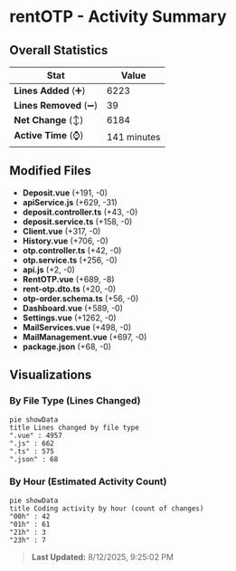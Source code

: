 # rentOTP - Activity Summary 

## Overall Statistics

| Stat                   | Value                                                             |
| ---------------------- | ----------------------------------------------------------------- |
| **Lines Added** (➕)   | 6223                                          |
| **Lines Removed** (➖) | 39                                        |
| **Net Change** (↕)    | 6184                |
| **Active Time** (⌚)   | 141 minutes |


## Modified Files
- **Deposit.vue** (+191, -0)
- **apiService.js** (+629, -31)
- **deposit.controller.ts** (+43, -0)
- **deposit.service.ts** (+158, -0)
- **Client.vue** (+317, -0)
- **History.vue** (+706, -0)
- **otp.controller.ts** (+42, -0)
- **otp.service.ts** (+256, -0)
- **api.js** (+2, -0)
- **RentOTP.vue** (+689, -8)
- **rent-otp.dto.ts** (+20, -0)
- **otp-order.schema.ts** (+56, -0)
- **Dashboard.vue** (+589, -0)
- **Settings.vue** (+1262, -0)
- **MailServices.vue** (+498, -0)
- **MailManagement.vue** (+697, -0)
- **package.json** (+68, -0)

## Visualizations

### By File Type (Lines Changed)

```mermaid
pie showData
title Lines changed by file type
".vue" : 4957
".js" : 662
".ts" : 575
".json" : 68
```

### By Hour (Estimated Activity Count)

```mermaid
pie showData
title Coding activity by hour (count of changes)
"00h" : 42
"01h" : 61
"21h" : 3
"23h" : 7
```


> **Last Updated:** 8/12/2025, 9:25:02 PM